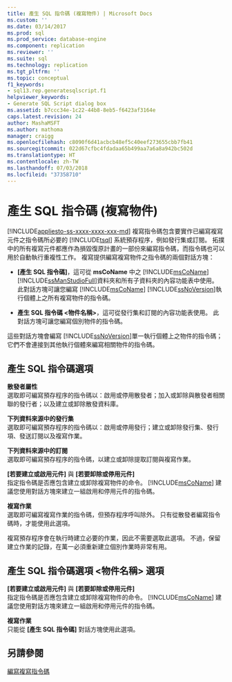 ```yaml
---
title: 產生 SQL 指令碼 (複寫物件) | Microsoft Docs
ms.custom: ''
ms.date: 03/14/2017
ms.prod: sql
ms.prod_service: database-engine
ms.component: replication
ms.reviewer: ''
ms.suite: sql
ms.technology: replication
ms.tgt_pltfrm: ''
ms.topic: conceptual
f1_keywords:
- sql13.rep.generatesqlscript.f1
helpviewer_keywords:
- Generate SQL Script dialog box
ms.assetid: b7ccc34e-1c22-44b8-8eb5-f6423af3164e
caps.latest.revision: 24
author: MashaMSFT
ms.author: mathoma
manager: craigg
ms.openlocfilehash: c8090f6d41acbcb48ef5c40eef273655cbb7fb41
ms.sourcegitcommit: 022d67cfbc4fdadaa65b499aa7a6a8a942bc502d
ms.translationtype: HT
ms.contentlocale: zh-TW
ms.lasthandoff: 07/03/2018
ms.locfileid: "37358710"
---
```

# <a name="generate-sql-script-replication-objects"></a>產生 SQL 指令碼 (複寫物件)
[!INCLUDE[appliesto-ss-xxxx-xxxx-xxx-md](../../includes/appliesto-ss-xxxx-xxxx-xxx-md.md)]
  複寫指令碼包含要實作已編寫複寫元件之指令碼所必要的 [!INCLUDE[tsql](../../includes/tsql-md.md)] 系統預存程序，例如發行集或訂閱。 拓撲中的所有複寫元件都應作為損毀復原計畫的一部份來編寫指令碼，而指令碼也可以用於自動執行重複性工作。 複寫提供編寫複寫物件之指令碼的兩個對話方塊：  
  
-   **[產生 SQL 指令碼]**，這可從 **msCoName** 中之 [!INCLUDE[msCoName](../../includes/msconame-md.md)] [!INCLUDE[ssManStudioFull](../../includes/ssmanstudiofull-md.md)]資料夾和所有子資料夾的內容功能表中使用。 此對話方塊可讓您編寫 [!INCLUDE[msCoName](../../includes/msconame-md.md)] [!INCLUDE[ssNoVersion](../../includes/ssnoversion-md.md)]執行個體上之所有複寫物件的指令碼。  
  
-   **產生 SQL 指令碼 \<物件名稱>**，這可從發行集和訂閱的內容功能表使用。 此對話方塊可讓您編寫個別物件的指令碼。  
  
 這些對話方塊會編寫 [!INCLUDE[ssNoVersion](../../includes/ssnoversion-md.md)]單一執行個體上之物件的指令碼；它們不會連接到其他執行個體來編寫相關物件的指令碼。  
  
## <a name="generate-sql-script-options"></a>產生 SQL 指令碼選項  
 **散發者屬性**  
 選取即可編寫預存程序的指令碼以：啟用或停用散發者；加入或卸除與散發者相關聯的發行者；以及建立或卸除散發資料庫。  
  
 **下列資料來源中的發行集**  
 選取即可編寫預存程序的指令碼以：啟用或停用發行；建立或卸除發行集、發行項、發送訂閱以及複寫作業。  
  
 **下列資料來源中的訂閱**  
 選取即可編寫預存程序的指令碼，以建立或卸除提取訂閱與複寫作業。  
  
 **[若要建立或啟用元件]** 與 **[若要卸除或停用元件]**  
 指定指令碼是否應包含建立或卸除複寫物件的命令。 [!INCLUDE[msCoName](../../includes/msconame-md.md)] 建議您使用對話方塊來建立一組啟用和停用元件的指令碼。  
  
 **複寫作業**  
 選取即可編寫複寫作業的指令碼，但預存程序呼叫除外。 只有從散發者編寫指令碼時，才能使用此選項。  
  
 複寫預存程序會在執行時建立必要的作業，因此不需要選取此選項。 不過，保留建立作業的記錄，在萬一必須重新建立個別作業時非常有用。  
  
## <a name="generate-sql-script-objectname-options"></a>產生 SQL 指令碼選項 \<物件名稱> 選項  
 **[若要建立或啟用元件]** 與 **[若要卸除或停用元件]**  
 指定指令碼是否應包含建立或卸除複寫物件的命令。 [!INCLUDE[msCoName](../../includes/msconame-md.md)] 建議您使用對話方塊來建立一組啟用和停用元件的指令碼。  
  
 **複寫作業**  
 只能從 **[產生 SQL 指令碼]** 對話方塊使用此選項。  
  
## <a name="see-also"></a>另請參閱  
 [編寫複寫指令碼](../../relational-databases/replication/scripting-replication.md)  
  
  
